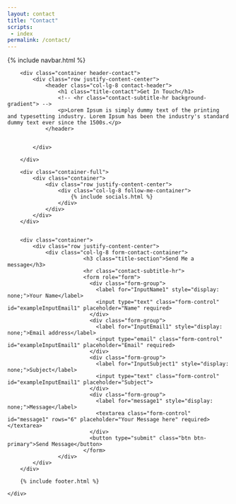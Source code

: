 ```yaml
---
layout: contact
title: "Contact"
scripts:
 - index
permalink: /contact/
---
```



<body itemscope="" itemtype="http://schema.org/Blog">
	<div class="container-background">
	    {% include navbar.html %}
	   
		<div class="container header-contact">			
			<div class="row justify-content-center">
				<header class="col-lg-8 contact-header">
					<h1 class="title-contact">Get In Touch</h1>
		 			<!-- <hr class="contact-subtitle-hr background-gradient"> -->
		 			<p>Lorem Ipsum is simply dummy text of the printing and typesetting industry. Lorem Ipsum has been the industry's standard dummy text ever since the 1500s.</p>
				</header>				
				

			</div>
			
		</div>    

		<div class="container-full">
			<div class="container">
				<div class="row justify-content-center">
					<div class="col-lg-8 follow-me-container">					
						{% include socials.html %}
				 	</div>	
				</div>
			</div>
		</div>


		<div class="container">
			<div class="row justify-content-center">
				<div class="col-lg-8 form-contact-container">
			 				<h3 class="title-section">Send Me a message</h3>
			 				<hr class="contact-subtitle-hr">
				 			<form role="form">
							  <div class="form-group">
							    <label for="InputName1" style="display: none;">Your Name</label>
							    <input type="text" class="form-control" id="exampleInputEmail1" placeholder="Name" required>
							  </div>
							  <div class="form-group">
							    <label for="InputEmail1" style="display: none;">Email address</label>
							    <input type="email" class="form-control" id="exampleInputEmail1" placeholder="Email" required>
							  </div>
							  <div class="form-group">
							    <label for="InputSubject1" style="display: none;">Subject</label>
							    <input type="text" class="form-control" id="exampleInputEmail1" placeholder="Subject">
							  </div>
							  <div class="form-group">
							  	<label for="message1" style="display: none;">Message</label>
							  	<textarea class="form-control" id="message1" rows="6" placeholder="Your Message here" required></textarea>
							  </div>
							  <button type="submit" class="btn btn-primary">Send Message</button>
							</form>
					</div>
			</div>			 		
		</div>

		{% include footer.html %}
		
	</div>
    
</body>



